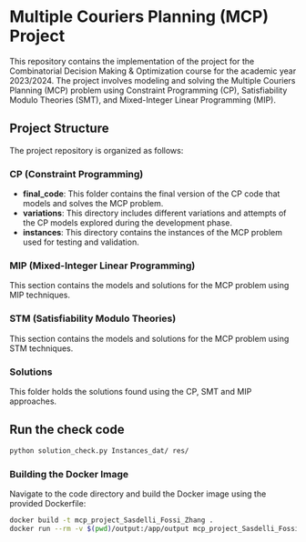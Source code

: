 # Multiple Couriers Planning (MCP) Project

This repository contains the implementation of the project for the Combinatorial Decision Making & Optimization course for the academic year 2023/2024. The project involves modeling and solving the Multiple Couriers Planning (MCP) problem using Constraint Programming (CP), Satisfiability Modulo Theories (SMT), and Mixed-Integer Linear Programming (MIP).

## Project Structure

The project repository is organized as follows:

### CP (Constraint Programming)

- **final_code**: This folder contains the final version of the CP code that models and solves the MCP problem.
- **variations**: This directory includes different variations and attempts of the CP models explored during the development phase.
- **instances**: This directory contains the instances of the MCP problem used for testing and validation.

### MIP (Mixed-Integer Linear Programming)

This section contains the models and solutions for the MCP problem using MIP techniques.

### STM (Satisfiability Modulo Theories)

This section contains the models and solutions for the MCP problem using STM techniques.

### Solutions

This folder holds the solutions found using the CP, SMT and MIP approaches.

## Run the check code

```bash
python solution_check.py Instances_dat/ res/
```

### Building the Docker Image

Navigate to the code directory and build the Docker image using the provided Dockerfile:

```sh
docker build -t mcp_project_Sasdelli_Fossi_Zhang .
docker run --rm -v $(pwd)/output:/app/output mcp_project_Sasdelli_Fossi_Zhang
